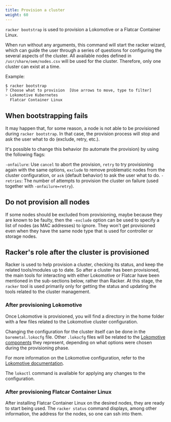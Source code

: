 ```yaml
---
title: Provision a cluster
weight: 60
---
```


`racker bootstrap` is used to provision a Lokomotive or a Flatcar Container
Linux.

When run without any arguments, this command will start the racker wizard,
which can guide the user through a series of questions for configuring the
several aspects of the cluster.
All available nodes defined in `/usr/share/oem/nodes.csv` will be used for the cluster. Therefore, only one cluster can exist at a time.

Example:

```bash
$ racker bootstrap
? Choose what to provision  [Use arrows to move, type to filter]
> Lokomotive Kubernetes
  Flatcar Container Linux
```

## When bootstrapping fails

It may happen that, for some reason, a node is not able to be provisioned during `racker bootstrap`. In that case, the provision process will stop and ask the user what to do (exclude, retry, etc.).

It's possible to change this behavior (to automate the provision) by using the following flags:

  `-onfailure`: Use `cancel` to abort the provision, `retry` to try provisioning again with the same options, `exclude` to remove problematic nodes from the cluster configuration, or `ask` (default behavior) to ask the user what to do.
  `-retries`: The number of attempts to provision the cluster on failure (used together with `-onfailure=retry`).

## Do not provision all nodes

If some nodes should be excluded from provisioning, maybe because they are known to be faulty, then the `-exclude` option can be used to specify a list of nodes (as MAC addresses) to ignore. They won't get provisioned even when they have the same node type that is used for controller or storage nodes.


## Racker's role after the cluster is provisioned

Racker is used to help provision a cluster, checking its status, and keep the related tools/modules up to date. So after a cluster has been provisioned, the main tools for interacting with either Lokomotive or Flatcar have been mentioned in the sub-sections below, rather than Racker.
At this stage, the `racker` tool is used primarily only for getting the status and updating the tools related to the cluster management.

### After provisioning Lokomotive

Once Lokomotive is provisioned, you will find a directory in the home folder
with a few files related to the Lokomotive cluster configuration.

Changing the configuration for the cluster itself can be done in the `baremetal.lokocfg` file.
Other `.lokocfg` files will be related to the [Lokomotive components](https://kinvolk.io/docs/lokomotive/latest/configuration-reference/components/)
they represent, depending
on what options were chosen during the provisioning phase.

For more information on the Lokomotive configuration, refer to the
[Lokomotive documentation](https://kinvolk.io/docs/lokomotive/latest/).

The `lokoctl` command is available for applying any changes to the configuration.

### After provisioning Flatcar Container Linux

After installing Flatcar Container Linux on the desired nodes, they are ready
to start being used.
The `racker status` command displays, among other information, the address for
the nodes, so one can ssh into them.
